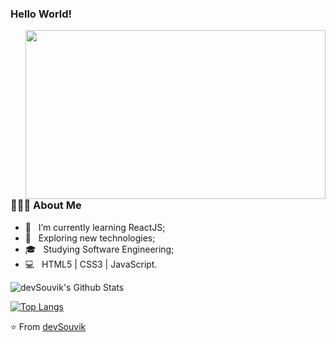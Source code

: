 ### Hello World!

<img align='right' src="https://github.com/fonluc/fonluc/blob/main/software-engineering.gif" width="480" height="270" frameBorder="0"></img>

<h3> 👨🏻‍💻 About Me </h3>

- 🔭 &nbsp; I’m currently learning ReactJS;
- 🤔 &nbsp; Exploring new technologies;
- 🎓 &nbsp; Studying Software Engineering;
- 💻 &nbsp; HTML5 | CSS3 | JavaScript.

<img align="center" src="https://github-readme-stats.vercel.app/api?username=fonluc&include_all_commits=true&count_private=true&show_icons=true&line_height=20&title_color=7A7ADB&icon_color=2234AE&text_color=D3D3D3&bg_color=0,000000,130F40" alt="devSouvik's Github Stats">

[![Top Langs](https://github-readme-stats.vercel.app/api/top-langs/?username=fonluc&layout=compact&text_color=daf7dc&bg_color=151515)](https://github.com/devSouvik/github-readme-stats)

⭐️ From [devSouvik](https://github.com/devSouvik)
